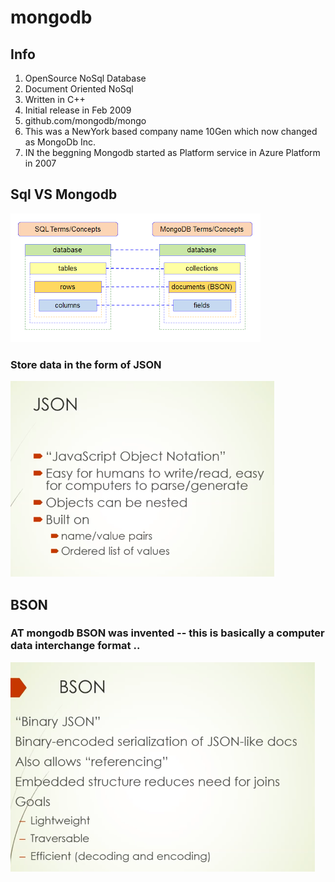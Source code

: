 # mongodb 
## Info 

<ol> 
  <li> OpenSource NoSql Database </li>
  <li> Document Oriented NoSql  </li>
  <li> Written in C++ </li>
  <li> Initial release in Feb 2009 </li>
  <li> github.com/mongodb/mongo </li>
  <li> This was a NewYork based company name 10Gen which now changed as MongoDb Inc. </li>
  <li> IN the beggning Mongodb started as Platform service in Azure Platform in 2007 </li>
</ol>

## Sql VS Mongodb 

<img src="cmp.png">

### Store data in the form of JSON 

<img src="json.png">

## BSON 

### AT mongodb BSON was invented -- this is basically a computer data interchange format ..

<img src="bson.png">




